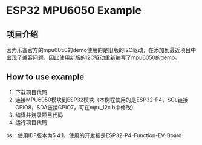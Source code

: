 
# ESP32 MPU6050 Example

## 项目介绍
因为乐鑫官方的mpu6050的demo使用的是旧版的I2C驱动，在添加到最近项目中出现了兼容问题，因此使用新版的I2C驱动重新编写了mpu6050的demo。

## How to use example

1. 下载项目代码
2. 连接MPU6050模块到ESP32模块（本例程使用的是ESP32-P4，SCL链接GPIO8，SDA链接GPIO7，可在mpu_i2c.h中修改）
3. 编译并烧录项目代码
4. 运行项目代码

ps：使用IDF版本为5.4.1，使用的开发板是ESP32-P4-Function-EV-Board